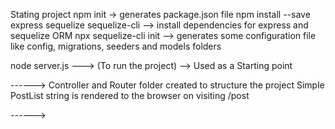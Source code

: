 Stating project
npm init -> generates package.json file
npm install --save express sequelize sequelize-cli --> install dependencies for express and sequelize ORM
npx sequelize-cli init --> generates some configuration file like config, migrations, seeders and models folders

node server.js ---> (To run the project) --> Used as a Starting point

------>
Controller and Router folder created to structure the project
Simple PostList string is rendered to the browser on visiting /post

------> 
